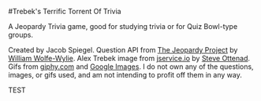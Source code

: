 #Trebek's Terrific Torrent Of Trivia

A Jeopardy Trivia game, good for studying trivia or for Quiz Bowl-type groups.

Created by Jacob Spiegel. Question API from [The Jeopardy Project](http://wolfewylie.com/jeopardy/api.html) by [William Wolfe-Wylie](http://www.wolfewylie.com/). Alex Trebek image from [jservice.io](http://jservice.io/) by [Steve Ottenad](https://github.com/sottenad). Gifs from [giphy.com](http://giphy.com/) and [Google Images](https://www.google.com/imghp?hl=en&tab=wi&ei=OHzUVfLzEYb_ggTrlp3wBg&ved=0CBUQqi4oAQ). I do not own any of the questions, images, or gifs used, and am not intending to profit off them in any way.

TEST
